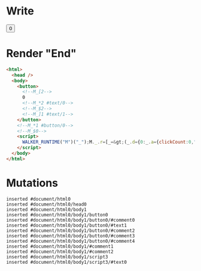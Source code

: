 # Write
  <button><!--M_[2-->0<!--M_*2 #text/0--><!--M_$2--><!--M_]1 #text/1--></button><!--M_*1 #button/0--><!--M_$0--><script>WALKER_RUNTIME("M")("_");M._.r=[_=>(_.d={0:_.a={clickCount:0,"#childScope/0":_.b={"#text/1!":_.c={}}},1:_.b,2:_.c},_.b.onClick=_._["__tests__/template.marko_0/onClick"](_.a),_.c._=_.a,_.b["#text/1("]=_._["__tests__/template.marko_1_renderer"](_.a),_.d),2,"__tests__/template.marko_1_clickCount/subscriber",1,"__tests__/tags/my-button.marko_0_onClick",0];M._.w()</script>


# Render "End"
```html
<html>
  <head />
  <body>
    <button>
      <!--M_[2-->
      0
      <!--M_*2 #text/0-->
      <!--M_$2-->
      <!--M_]1 #text/1-->
    </button>
    <!--M_*1 #button/0-->
    <!--M_$0-->
    <script>
      WALKER_RUNTIME("M")("_");M._.r=[_=&gt;(_.d={0:_.a={clickCount:0,"#childScope/0":_.b={"#text/1!":_.c={}}},1:_.b,2:_.c},_.b.onClick=_._["__tests__/template.marko_0/onClick"](_.a),_.c._=_.a,_.b["#text/1("]=_._["__tests__/template.marko_1_renderer"](_.a),_.d),2,"__tests__/template.marko_1_clickCount/subscriber",1,"__tests__/tags/my-button.marko_0_onClick",0];M._.w()
    </script>
  </body>
</html>
```

# Mutations
```
inserted #document/html0
inserted #document/html0/head0
inserted #document/html0/body1
inserted #document/html0/body1/button0
inserted #document/html0/body1/button0/#comment0
inserted #document/html0/body1/button0/#text1
inserted #document/html0/body1/button0/#comment2
inserted #document/html0/body1/button0/#comment3
inserted #document/html0/body1/button0/#comment4
inserted #document/html0/body1/#comment1
inserted #document/html0/body1/#comment2
inserted #document/html0/body1/script3
inserted #document/html0/body1/script3/#text0
```